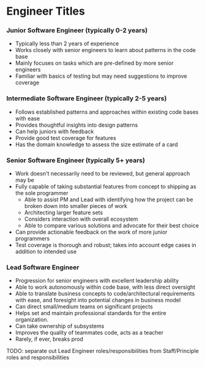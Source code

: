 # Engineer Titles

### Junior Software Engineer (typically 0-2 years)

- Typically less than 2 years of experience
- Works closely with senior engineers to learn about patterns in the code base
- Mainly focuses on tasks which are pre-defined by more senior engineers
- Familiar with basics of testing but may need suggestions to improve coverage

### Intermediate Software Engineer (typically 2-5 years)

- Follows established patterns and approaches within existing code bases with ease
- Provides thoughtful insights into design patterns
- Can help juniors with feedback
- Provide good test coverage for features
- Has the domain knowledge to assess the size estimate of a card

### Senior Software Engineer (typically 5+ years)

- Work doesn't necessarily need to be reviewed, but general approach may be
- Fully capable of taking substantial features from concept to shipping as the sole programmer
  * Able to assist PM and Lead with identifying how the project can be broken down into smaller pieces of work
  * Architecting larger feature sets
  * Considers interaction with overall ecosystem
  * Able to compare various solutions and advocate for their best choice
- Can provide actionable feedback on the work of more junior programmers
- Test coverage is thorough and robust; takes into account edge cases in addition to intended use



### Lead Software Engineer

- Progression for senior engineers with excellent leadership ability
- Able to work autonomously within code base, with less direct oversight
- Able to translate business concepts to code/architectural requirements
  with ease, and foresight into potential changes in business model
- Can direct small/medium teams on significant projects
- Helps set and maintain professional standards for the entire organization.
- Can take ownership of subsystems
- Improves the quality of teammates code, acts as a teacher
- Rarely, if ever, breaks prod

TODO: separate out Lead Engineer roles/responsibilities from Staff/Principle roles and responsibilities
